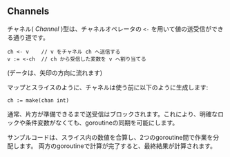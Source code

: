 ## Channels

チャネル( *Channel* )型は、チャネルオペレータの `<-` を用いて値の送受信ができる通り道です。

```
ch <- v    // v をチャネル ch へ送信する
v := <-ch  // ch から受信した変数を v へ割り当てる
```

(データは、矢印の方向に流れます)

マップとスライスのように、チャネルは使う前に以下のように生成します:

```
ch := make(chan int)
```

通常、片方が準備できるまで送受信はブロックされます。これにより、明確なロックや条件変数がなくても、goroutineの同期を可能にします。

サンプルコードは、スライス内の数値を合算し、2つのgoroutine間で作業を分配します。 両方のgoroutineで計算が完了すると、最終結果が計算されます。